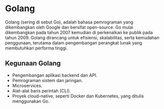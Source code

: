 # Golang

Golang (sering di sebut Go), adalah bahasa pemrograman yang dikembangkan oleh Google dan bersifat open-source. Go mulai dikembangkan pada tahun 2007 kemudian di perkenalkan ke publik pada tahun 2009. Golang dirancang untuk efisiensi, skalabilitas, serta kemudahan penggunaan, terutama dalam pengembangan perangkat lunak yang membutuhkan performa tinggi.

## Kegunaan Golang

- Pengembangan aplikasi backend dan API.
- Pemrograman sistem dan jaringan.
- Microservices.
- Alat-alat baris perintah (CLI).
- Proyek cloud-native, seperti Docker dan Kubernetes, yang ditulis menggunakan Go.
